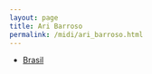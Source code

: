 ```yaml
---
layout: page
title: Ari Barroso
permalink: /midi/ari_barroso.html
---
```


* [Brasil](http://srv.victor3d.com.br/midi/brazil.mid)